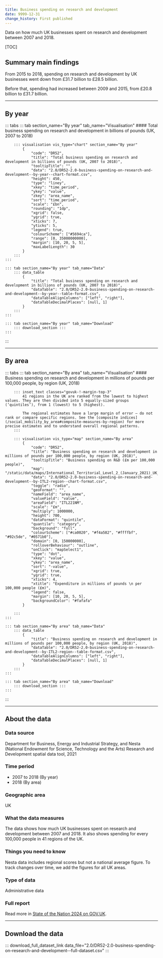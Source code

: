 ```yaml
---
title: Business spending on research and development
date: 9999-12-31
change_history: First published
---
```


Data on how much UK businesses spent on research and development between 2007 and 2018.

[TOC]

## Summary main findings

From 2015 to 2018, spending on research and development by UK businesses went down from £31.7 billion to £28.5 billion.

Before that, spending had increased between 2009 and 2015, from £20.8 billion to £31.7 billion.

---

## By year

::: tabs
    ::: tab section_name="By year" tab_name="Visualisation"
        #### Total business spending on research and development in billions of pounds (UK, 2007 to 2018)

        ::: visualisation vis_type="chart" section_name="By year"
            {
                "code": "DR52",
                "title": "Total business spending on research and development in billions of pounds (UK, 2007 to 2018)",
                "tooltipTitle": "",
                "data": "2.0/DR52-2.0-business-spending-on-research-and-development--by-year--chart-format.csv",
                "height": 450,
                "type": "liney",
                "xkey": "time_period",
                "ykey": "value",
                "zkey": "area_name",
                "sort": "time_period",
                "scale": "£bn",
                "rounding": "1dp",
                "xgrid": false,
                "ygrid": true,
                "xticks": 7,
                "yticks": 5,
                "legend": true,
                "colourScheme": ["#5694ca"],
                "range": [0, 35000000000],
                "margin": [10, 20, 5, 5],
                "maxLabelLength": 30
            }
        :::
    :::

    ::: tab section_name="By year" tab_name="Data"
        ::: data_table
            {
                "title": "Total business spending on research and development in billions of pounds (UK, 2007 to 2018)",
                "dataTable": "2.0/DR52-2.0-business-spending-on-research-and-development--by-year--table-format.csv",
                "dataTableAlignColumns": ["left", "right"],
                "dataTableDecimalPlaces": [null, 1]
            }
        :::
    :::

    ::: tab section_name="By year" tab_name="Download"
        ::: download_section :::
    :::
:::

---

## By area

::: tabs
    ::: tab section_name="By area" tab_name="Visualisation"
        #### Business spending on research and development in millions of pounds per 100,000 people, by region (UK, 2018)

        ::: inset_text classes="govuk-!-margin-top-3"
            41 regions in the UK are ranked from the lowest to highest values. They are then divided into 5 equally-sized groups (‘quintiles’), from 1 (lowest) to 5 (highest).
                    
            The regional estimates have a large margin of error – do not rank or compare specific regions. See the [composite indices](/social_mobility_by_area#composite-measures-by-region) for more precise estimates and to understand overall regional patterns.
        :::

        ::: visualisation vis_type="map" section_name="By area"
            {
                "code": "DR52",
                "title": "Business spending on research and development in millions of pounds per 100,000 people, by region (UK, 2018)",
                "tooltipTitle": "Business spending on R&D (£m per 100,000 people)",
                "map": "/static/data/maps/International_Territorial_Level_2_(January_2021)_UK_BUC.json",
                "data": "2.0/DR52-2.0-business-spending-on-research-and-development--by-ITL2-region--chart-format.csv",
                "toggle": "radio",
                "geoFormat": "",
                "nameField": "area_name",
                "valueField": "value",
                "areaField": "ITL221NM",
                "scale": "£m",
                "multiply": 1000000,
                "height": 700,
                "dataFormat": "quintile",
                "quantile": "category",
                "background": "full",
                "colourScheme": ["#ca0020", "#f4a582", "#ffffbf", "#92c5de", "#0571b0"],
                "domain": [0, 150000000],
                "rolloverBehaviour": "outline",
                "onClick": "mapSelect1",
                "type": "dot",
                "xkey": "value",
                "ykey": "area_name",
                "sort": "-value",
                "xgrid": true,
                "ygrid": true,
                "xticks": 4,
                "xtitle": "Expenditure in millions of pounds \n per 100,000 people (£m)",
                "legend": false,
                "margin": [10, 20, 5, 5],
                "backgroundColor": "#fafafa"
            }
                
        :::
    :::

    ::: tab section_name="By area" tab_name="Data"
        ::: data_table
            {
                "title": "Business spending on research and development in millions of pounds per 100,000 people, by region (UK, 2018)",
                "dataTable": "2.0/DR52-2.0-business-spending-on-research-and-development--by-ITL2-region--table-format.csv",
                "dataTableAlignColumns": ["left", "right"],
                "dataTableDecimalPlaces": [null, 1]
            }
        :::
    :::

    ::: tab section_name="By area" tab_name="Download"
        ::: download_section :::
    :::
:::

---

## About the data

### Data source
Department for Business, Energy and Industrial Strategy, and Nesta (National Endowment for Science, Technology and the Arts) Research and Development spatial data tool, 2021

### Time period
* 2007 to 2018 (By year)
* 2018 (By area)

### Geographic area
UK

### What the data measures
The data shows how much UK businesses spent on research and development between 2007 and 2018. It also shows spending for every 100,000 people in 41 regions of the UK.

### Things you need to know
Nesta data includes regional scores but not a national average figure. To track changes over time, we add the figures for all UK areas.

### Type of data
Administrative data

### Full report
Read more in [State of the Nation 2024 on GOV.UK](https://www.gov.uk/government/publications/state-of-the-nation-2024-local-to-national-mapping-opportunities-for-all).

---

## Download the data

::: download_full_dataset_link data_file="2.0/DR52-2.0-business-spending-on-research-and-development--full-dataset.csv" :::
